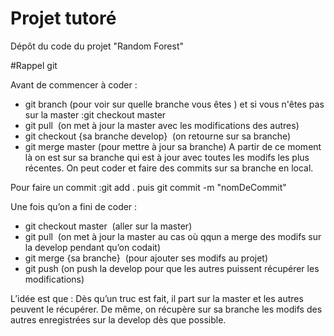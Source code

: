 # Projet tutoré

Dépôt du code du projet "Random Forest"


#Rappel git 

Avant de commencer à coder :
- git branch (pour voir sur quelle branche vous êtes ) et si vous n'êtes pas sur la master :git checkout master
- git pull ​ (on met à jour la master avec les modifications des autres)
- git checkout {sa branche develop} ​ (on retourne sur sa branche)
- git merge master (pour mettre à jour sa branche)
A partir de ce moment là on est sur sa branche qui est à jour avec toutes les
modifs les plus récentes. On peut coder et faire des commits sur sa branche en
local.

Pour faire un commit :git add .
puis  git commit -m "nomDeCommit"


Une fois qu’on a fini de coder :
- git checkout master ​ (aller sur la master)
- git pull ​ (on met à jour la master au cas où qqun a merge des modifs sur la
develop pendant qu’on codait)
- git merge {sa branche} ​ (pour ajouter ses modifs au projet)
- git push  (on push la develop pour que les autres puissent récupérer
les modifications)

L’idée est que : Dès qu’un truc est fait, il part sur la master et les autres
peuvent le récupérer. De même, on récupère sur sa branche les modifs des
autres enregistrées sur la develop dès que possible.

